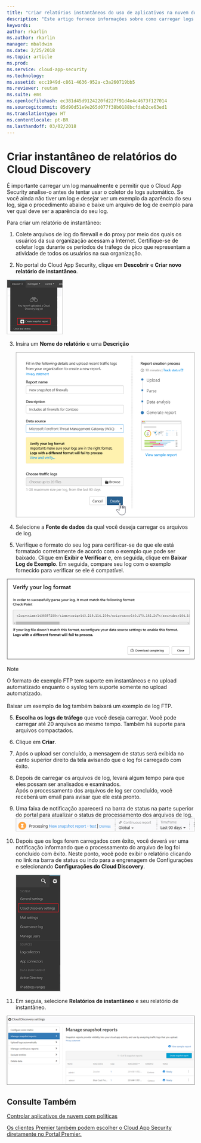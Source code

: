 ```yaml
---
title: "Criar relatórios instantâneos do uso de aplicativos na nuvem do Cloud Discovery | Microsoft Docs"
description: "Este artigo fornece informações sobre como carregar logs manualmente para criar um relatório de instantâneo de seus aplicativos do Cloud Discovery."
keywords: 
author: rkarlin
ms.author: rkarlin
manager: mbaldwin
ms.date: 2/25/2018
ms.topic: article
ms.prod: 
ms.service: cloud-app-security
ms.technology: 
ms.assetid: ecc1949d-c861-4636-952a-c3a260719bb5
ms.reviewer: reutam
ms.suite: ems
ms.openlocfilehash: ec381d45d9124220fd227f91d4e4c4673f127014
ms.sourcegitcommit: 85d90d51e9e265d077f38b0188bcfdab2ce63ed1
ms.translationtype: HT
ms.contentlocale: pt-BR
ms.lasthandoff: 03/02/2018
---
```

# <a name="create-snapshot-cloud-discovery-reports"></a>Criar instantâneo de relatórios do Cloud Discovery
É importante carregar um log manualmente e permitir que o Cloud App Security analise-o antes de tentar usar o coletor de logs automático.
Se você ainda não tiver um log e desejar ver um exemplo da aparência do seu log, siga o procedimento abaixo e baixe um arquivo de log de exemplo para ver qual deve ser a aparência do seu log.


Para criar um relatório de instantâneo:
  
1.  Colete arquivos de log do firewall e do proxy por meio dos quais os usuários da sua organização acessam a Internet. Certifique-se de coletar logs durante os períodos de tráfego de pico que representam a atividade de todos os usuários na sua organização.  
  
2.  No portal do Cloud App Security, clique em **Descobrir** e **Criar novo relatório de instantâneo**.  
  
   ![Criar novo relatório de instantâneo](./media/create-new-snapshot-report.png)
     
3.  Insira um **Nome do relatório** e uma **Descrição**
  
     ![Novo relatório de instantâneo](./media/new-snapshot-report.png) 

4.  Selecione a **Fonte de dados** da qual você deseja carregar os arquivos de log.  
  
5. Verifique o formato do seu log para certificar-se de que ele está formatado corretamente de acordo com o exemplo que pode ser baixado. Clique em **Exibir e Verificar** e, em seguida, clique em **Baixar Log de Exemplo**. Em seguida, compare seu log com o exemplo fornecido para verificar se ele é compatível. 

 ![Verifique o formato do seu log](./media/cloud-discovery-snapshot-verify.png)  

  > [!NOTE]
  > O formato de exemplo FTP tem suporte em instantâneos e no upload automatizado enquanto o syslog tem suporte somente no upload automatizado.<br></br>
Baixar um exemplo de log também baixará um exemplo de log FTP.


5.  **Escolha os logs de tráfego** que você deseja carregar. Você pode carregar até 20 arquivos ao mesmo tempo. Também há suporte para arquivos compactados.  
  
6.  Clique em **Criar**.  

7.  Após o upload ser concluído, a mensagem de status será exibida no canto superior direito da tela avisando que o log foi carregado com êxito.  
  
8.  Depois de carregar os arquivos de log, levará algum tempo para que eles possam ser analisados e examinados.  
Após o processamento dos arquivos de log ser concluído, você receberá um email para avisar que ele está pronto. 
  
9. Uma faixa de notificação aparecerá na barra de status na parte superior do portal para atualizar o status de processamento dos arquivos de log.  
![barra de menus do arquivo de log de processamento](./media/processing-log-file-menu-bar.png) 
   
10. Depois que os logs forem carregados com êxito, você deverá ver uma notificação informando que o processamento do arquivo de log foi concluído com êxito. Neste ponto, você pode exibir o relatório clicando no link na barra de status ou indo para a engrenagem de Configurações e selecionando **Configurações do Cloud Discovery**.   
  
     ![Guia Configurações de descoberta](./media/discovery-settings-tab.png)
11. Em seguia, selecione **Relatórios de instantâneo** e seu relatório de instantâneo.
 
![gerenciamento de relatório de instantâneo](./media/snapshot-report-managment.png)

  
      
## <a name="see-also"></a>Consulte Também  
[Controlar aplicativos de nuvem com políticas](control-cloud-apps-with-policies.md)   

[Os clientes Premier também podem escolher o Cloud App Security diretamente no Portal Premier.](https://premier.microsoft.com/)  
    
      
  